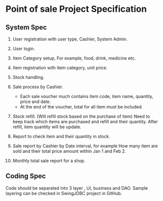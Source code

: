 # Point of sale Project Specification

## System Spec
1. User registration with user type, Cashier, System Admin.
2. User login.
3. Item Category setup, For example, food, drink, medicine etc.
4. Item registration with item category, unit price.
5. Stock handling.
6. Sale process by Cashier.
    - Each sale voucher much contains item code, item name, quantity, price and date.
    - At the end of the voucher, total for all item must be included.
7. Stock refill. (Will refill stock based on the purchase of item) Need to keep track which items are purchased and refill and their quantity. After refill, item quantity will be update.
8. Report to check item and their quantity in stock.
9. Sale report by Cashier by Date interval, for example How many item are sold and their total price amount within Jan 1 and Feb 2.

10. Monthly total sale report for a shop.

## Coding Spec
Code should be separated into 3 layer , UI, business and DAO.
Sample layering can be checked in SwingJDBC project in GitHub.


